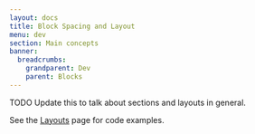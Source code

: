 ```yaml
---
layout: docs
title: Block Spacing and Layout
menu: dev
section: Main concepts
banner:
  breadcrumbs:
    grandparent: Dev
    parent: Blocks
---
```

TODO Update this to talk about sections and layouts in general.


See the [Layouts]({{site.url}}dev/dev/layouts/) page for code examples.
